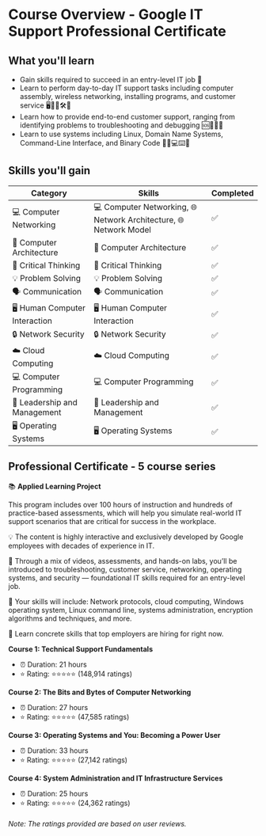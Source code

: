# Course Overview - Google IT Support Professional Certificate

## What you'll learn
- Gain skills required to succeed in an entry-level IT job 💼
- Learn to perform day-to-day IT support tasks including computer assembly, wireless networking, installing programs, and customer service 🖥️🔌📶🛠️📩
- Learn how to provide end-to-end customer support, ranging from identifying problems to troubleshooting and debugging 🆘🔎🔧🐛
- Learn to use systems including Linux, Domain Name Systems, Command-Line Interface, and Binary Code 🐧🌐💻⌨️🔢

## Skills you'll gain
| Category | Skills | Completed |
| --- | --- | --- |
| 💻 Computer Networking | 💻 Computer Networking, 🌐 Network Architecture, 🌐 Network Model | ✅ |
| 🏢 Computer Architecture | 🏢 Computer Architecture | ✅ |
| 🧠 Critical Thinking | 🧠 Critical Thinking | ✅ |
| 💡 Problem Solving | 💡 Problem Solving | ✅ |
| 🗣️ Communication | 🗣️ Communication | ✅ |
| 🖥️ Human Computer Interaction | 🖥️ Human Computer Interaction | ✅ |
| 🔒 Network Security | 🔒 Network Security | ✅ |
| ☁️ Cloud Computing | ☁️ Cloud Computing | ✅ |
| 💻 Computer Programming | 💻 Computer Programming | ✅ |
| 👔 Leadership and Management | 👔 Leadership and Management | ✅ |
| 🖥️ Operating Systems | 🖥️ Operating Systems | ✅ |

## Professional Certificate - 5 course series

📚 **Applied Learning Project**

This program includes over 100 hours of instruction and hundreds of practice-based assessments, which will help you simulate real-world IT support scenarios that are critical for success in the workplace.

💡 The content is highly interactive and exclusively developed by Google employees with decades of experience in IT.

🔧 Through a mix of videos, assessments, and hands-on labs, you’ll be introduced to troubleshooting, customer service, networking, operating systems, and security — foundational IT skills required for an entry-level job. 

🌟 Your skills will include: Network protocols, cloud computing, Windows operating system, Linux command line, systems administration, encryption algorithms and techniques, and more. 

🚀 Learn concrete skills that top employers are hiring for right now.

**Course 1: Technical Support Fundamentals**
- ⏰ Duration: 21 hours
- ⭐️ Rating: ⭐️⭐️⭐️⭐️⭐️ (148,914 ratings)

**Course 2: The Bits and Bytes of Computer Networking**
- ⏰ Duration: 27 hours
- ⭐️ Rating: ⭐️⭐️⭐️⭐️⭐️ (47,585 ratings)

**Course 3: Operating Systems and You: Becoming a Power User**
- ⏰ Duration: 33 hours
- ⭐️ Rating: ⭐️⭐️⭐️⭐️⭐️ (27,142 ratings)

**Course 4: System Administration and IT Infrastructure Services**
- ⏰ Duration: 25 hours
- ⭐️ Rating: ⭐️⭐️⭐️⭐️⭐️ (24,362 ratings)

###### Note: The ratings provided are based on user reviews.
